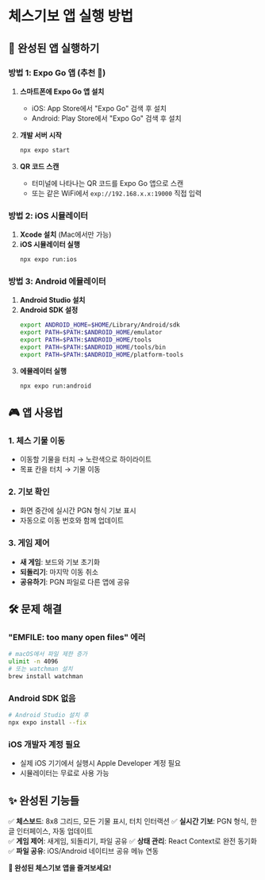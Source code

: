 # 체스기보 앱 실행 방법

## 🎯 완성된 앱 실행하기

### 방법 1: Expo Go 앱 (추천 🌟)

1. **스마트폰에 Expo Go 앱 설치**
   - iOS: App Store에서 "Expo Go" 검색 후 설치
   - Android: Play Store에서 "Expo Go" 검색 후 설치

2. **개발 서버 시작**
   ```bash
   npx expo start
   ```

3. **QR 코드 스캔**
   - 터미널에 나타나는 QR 코드를 Expo Go 앱으로 스캔
   - 또는 같은 WiFi에서 `exp://192.168.x.x:19000` 직접 입력

### 방법 2: iOS 시뮬레이터

1. **Xcode 설치** (Mac에서만 가능)
2. **iOS 시뮬레이터 실행**
   ```bash
   npx expo run:ios
   ```

### 방법 3: Android 에뮬레이터

1. **Android Studio 설치**
2. **Android SDK 설정**
   ```bash
   export ANDROID_HOME=$HOME/Library/Android/sdk
   export PATH=$PATH:$ANDROID_HOME/emulator
   export PATH=$PATH:$ANDROID_HOME/tools
   export PATH=$PATH:$ANDROID_HOME/tools/bin
   export PATH=$PATH:$ANDROID_HOME/platform-tools
   ```
3. **에뮬레이터 실행**
   ```bash
   npx expo run:android
   ```

## 🎮 앱 사용법

### 1. 체스 기물 이동
- 이동할 기물을 터치 → 노란색으로 하이라이트
- 목표 칸을 터치 → 기물 이동

### 2. 기보 확인
- 화면 중간에 실시간 PGN 형식 기보 표시
- 자동으로 이동 번호와 함께 업데이트

### 3. 게임 제어
- **새 게임**: 보드와 기보 초기화
- **되돌리기**: 마지막 이동 취소
- **공유하기**: PGN 파일로 다른 앱에 공유

## 🛠️ 문제 해결

### "EMFILE: too many open files" 에러
```bash
# macOS에서 파일 제한 증가
ulimit -n 4096
# 또는 watchman 설치
brew install watchman
```

### Android SDK 없음
```bash
# Android Studio 설치 후
npx expo install --fix
```

### iOS 개발자 계정 필요
- 실제 iOS 기기에서 실행시 Apple Developer 계정 필요
- 시뮬레이터는 무료로 사용 가능

## ✨ 완성된 기능들

✅ **체스보드**: 8x8 그리드, 모든 기물 표시, 터치 인터랙션
✅ **실시간 기보**: PGN 형식, 한글 인터페이스, 자동 업데이트  
✅ **게임 제어**: 새게임, 되돌리기, 파일 공유
✅ **상태 관리**: React Context로 완전 동기화
✅ **파일 공유**: iOS/Android 네이티브 공유 메뉴 연동

**🎉 완성된 체스기보 앱을 즐겨보세요!**